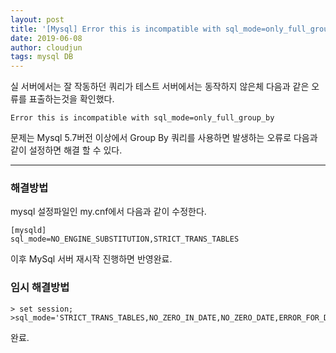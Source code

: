 ```yaml
---
layout: post
title: '[Mysql] Error this is incompatible with sql_mode=only_full_group_by 오류 해결 방법'
date: 2019-06-08
author: cloudjun
tags: mysql DB
---
```

실 서버에서는 잘 작동하던 쿼리가 테스트 서버에서는 동작하지 않은체 다음과 같은 오류를 표출하는것을 확인했다.

```mysql
Error this is incompatible with sql_mode=only_full_group_by
```

문제는 Mysql 5.7버전 이상에서 Group By 쿼리를 사용하면 발생하는 오류로
다음과 같이 설정하면 해결 할 수 있다.

--------
### 해결방법 
mysql 설정파일인 my.cnf에서 다음과 같이 수정한다.

```mysql
[mysqld]
sql_mode=NO_ENGINE_SUBSTITUTION,STRICT_TRANS_TABLES
```

이후 MySql 서버 재시작 진행하면 반영완료.

### 임시 해결방법

```mysql
> set session;
>sql_mode='STRICT_TRANS_TABLES,NO_ZERO_IN_DATE,NO_ZERO_DATE,ERROR_FOR_DIVISION_BY_ZERO,NO_AUTO_CREATE_USER,NO_ENGINE_SUBSTITUTION';
```

완료.
